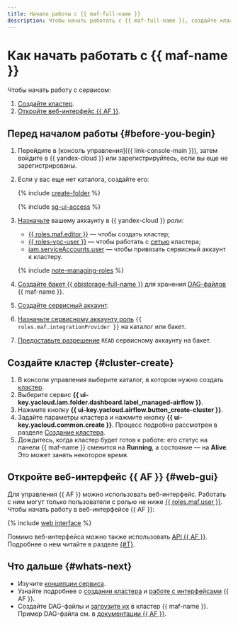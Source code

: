 ```yaml
---
title: Начало работы с {{ maf-full-name }}
description: Чтобы начать работать с {{ maf-full-name }}, создайте кластер сервиса и откройте веб-интерфейс {{ AF }}.
---
```


# Как начать работать с {{ maf-name }}

Чтобы начать работу с сервисом:

1. [Создайте кластер](#cluster-create).
1. [Откройте веб-интерфейс {{ AF }}](#web-gui).

## Перед началом работы {#before-you-begin}

1. Перейдите в [консоль управления]({{ link-console-main }}), затем войдите в {{ yandex-cloud }} или зарегистрируйтесь, если вы еще не зарегистрированы.

1. Если у вас еще нет каталога, создайте его:

   {% include [create-folder](../_includes/create-folder.md) %}

   {% include [sg-ui-access](../_includes/mdb/maf/note-sg-ui-access.md) %}

1. [Назначьте](../iam/operations/roles/grant.md) вашему аккаунту в {{ yandex-cloud }} роли:

    * [{{ roles.maf.editor }}](security/index.md#managed-airflow-editor) — чтобы создать кластер;
    * [{{ roles-vpc-user }}](../vpc/security/index.md#vpc-user) — чтобы работать с [сетью](../vpc/concepts/network.md#network) кластера;
    * [iam.serviceAccounts.user](../iam/security/index.md#iam-serviceAccounts-user) — чтобы привязать сервисный аккаунт к кластеру.

    {% include [note-managing-roles](../_includes/mdb/note-managing-roles.md) %}

1. [Создайте бакет {{ objstorage-full-name }}](../storage/operations/buckets/create.md) для хранения [DAG-файлов](concepts/index.md#about-the-service) {{ maf-name }}.
1. [Создайте сервисный аккаунт](../iam/operations/sa/create.md).
1. [Назначьте сервисному аккаунту роль](../iam/operations/sa/assign-role-for-sa.md) `{{ roles.maf.integrationProvider }}` на каталог или бакет.
1. [Предоставьте разрешение](../storage/operations/buckets/edit-acl.md) `READ` сервисному аккаунту на бакет.

## Создайте кластер {#cluster-create}

1. В консоли управления выберите каталог, в котором нужно создать [кластер](../glossary/cluster.md).
1. Выберите сервис **{{ ui-key.yacloud.iam.folder.dashboard.label_managed-airflow }}**.
1. Нажмите кнопку **{{ ui-key.yacloud.airflow.button_create-cluster }}**.
1. Задайте параметры кластера и нажмите кнопку **{{ ui-key.yacloud.common.create }}**. Процесс подробно рассмотрен в разделе [Создание кластера](operations/cluster-create.md).
1. Дождитесь, когда кластер будет готов к работе: его статус на панели {{ maf-name }} сменится на **Running**, а состояние — на **Alive**. Это может занять некоторое время.

## Откройте веб-интерфейс {{ AF }} {#web-gui}

Для управления {{ AF }} можно использовать веб-интерфейс. Работать с ним могут только пользователи с ролью не ниже [{{ roles.maf.user }}](security/index.md#managed-airflow-user). Чтобы начать работу в веб-интерфейсе {{ AF }}:

{% include [web interface](../_includes/mdb/maf/web-interface.md) %}

Помимо веб-интерфейса можно также использовать [API {{ AF }}](https://airflow.apache.org/docs/apache-airflow/stable/stable-rest-api-ref.html). Подробнее о нем читайте в разделе [{#T}](operations/af-interfaces.md).

## Что дальше {#whats-next}

* Изучите [концепции сервиса](concepts/index.md).
* Узнайте подробнее о [создании кластера](operations/cluster-create.md) и [работе с интерфейсами](operations/af-interfaces.md) {{ AF }}.
* Создайте DAG-файлы и [загрузите их](operations/upload-dags.md) в кластер {{ maf-name }}. Пример DAG-файла см. в [документации {{ AF }}](https://airflow.apache.org/docs/apache-airflow/stable/tutorial/fundamentals.html).
